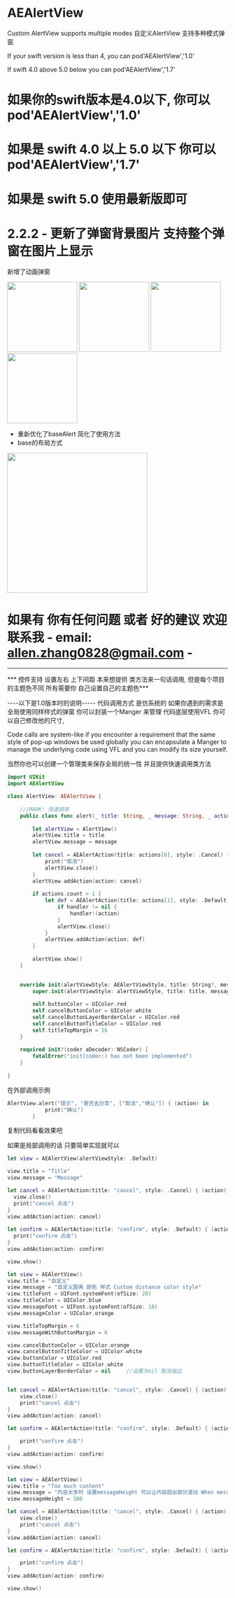 # AEAlertView
Custom AlertView supports multiple modes 自定义AlertView 支持多种模式弹窗 

If your swift version is less than 4, you can  pod'AEAlertView','1.0'

If swift 4.0 above 5.0 below you can  pod'AEAlertView','1.7' 

# 如果你的swift版本是4.0以下, 你可以 pod'AEAlertView','1.0' 
# 如果是 swift 4.0 以上 5.0 以下  你可以 pod'AEAlertView','1.7' 
# 如果是 swift 5.0 使用最新版即可

# 2.2.2 - 更新了弹窗背景图片 支持整个弹窗在图片上显示

新增了动画弹窗

<view><img src="https://github.com/Allen0828/AEAlertView/blob/master/img-folder/alert2.1.gif" width="160"></img> <img src="https://github.com/Allen0828/AEAlertView/blob/master/img-folder/uiAlertView2.1.gif" width="160"></img> <img src="https://github.com/Allen0828/AEAlertView/blob/master/img-folder/succees2.1.gif" width="160"></img><img src="https://github.com/Allen0828/AEAlertView/blob/master/img-folder/error2.1.gif" width="160"></img></view>


-  重新优化了baseAlert 简化了使用方法 
-  base的布局方式
<img src="https://github.com/Allen0828/AEAlertView/blob/master/img-folder/base2.1.jpeg" width = "320">

# 如果有 你有任何问题 或者 好的建议 欢迎联系我  - email: allen.zhang0828@gmail.com -

-------------------
*** 控件支持 设置左右 上下间距  本来想提供 类方法来一句话调用, 但是每个项目的主题色不同 所有需要你 自己设置自己的主题色***



----以下是1.0版本时的说明-----
代码调用方式 是仿系统的 如果你遇到的需求是 全局使用同样样式的弹窗 你可以封装一个Manger 来管理  代码底层使用VFL 你可以自己修改他的尺寸,

Code calls are system-like if you encounter a requirement that the same style of pop-up windows be used globally you can encapsulate a Manger to manage the underlying code using VFL and you can modify its size yourself.

当然你也可以创建一个管理类来保存全局的统一性 并且提供快速调用类方法
``` swift
import UIKit
import AEAlertView

class AlertView: AEAlertView {
    
    ///MARK: 快速调用
    public class func alert(_ title: String, _ message: String, _ actions:[String], handler:((AEAlertAction)->Void)?) {
        
        let alertView = AlertView()
        alertView.title = title
        alertView.message = message
        
        let cancel = AEAlertAction(title: actions[0], style: .Cancel) { (action) in
            print("取消")
            alertView.close()
        }
        alertView.addAction(action: cancel)
        
        if actions.count > 1 {
            let def = AEAlertAction(title: actions[1], style: .Default) { (action) in
                if handler != nil {
                    handler!(action)
                }
                alertView.close()
            }
            alertView.addAction(action: def)
        }
        
        alertView.show()
    }

    
    override init(alertViewStyle: AEAlertViewStyle, title: String?, message: String?) {
        super.init(alertViewStyle: alertViewStyle, title: title, message: message)
        
        self.buttonColor = UIColor.red
        self.cancelButtonColor = UIColor.white
        self.cancelButtonLayerBorderColor = UIColor.red
        self.cancelButtonTitleColor = UIColor.red
        self.titleTopMargin = 16
    }
    
    required init?(coder aDecoder: NSCoder) {
        fatalError("init(coder:) has not been implemented")
    }
    
}
```

在外部调用示例
``` swift
AlertView.alert("提示", "是否去分享", ["取消","确认"]) { (action) in
            print("确认")
        }
```

复制代码看看效果吧


如果是局部调用的话 只要简单实现就可以

``` swift
let view = AEAlertView(alertViewStyle: .Default)

view.title = "Title"
view.message = "Message"

let cancel = AEAlertAction(title: "cancel", style: .Cancel) { (action) in
  view.close()
  print("cancel 点击") 
}
view.addAction(action: cancel)
            
let confirm = AEAlertAction(title: "confirm", style: .Default) { (action) in
  print("confirm 点击")
}
view.addAction(action: confirm)

view.show()
```


``` swift
let view = AEAlertView()
view.title = "自定义"
view.message = "自定义距离 颜色 样式 Custom distance color style"
view.titleFont = UIFont.systemFont(ofSize: 20)
view.titleColor = UIColor.blue
view.messageFont = UIFont.systemFont(ofSize: 18)
view.messageColor = UIColor.orange

view.titleTopMargin = 6
view.messageWithButtonMargin = 6

view.cancelButtonColor = UIColor.orange
view.cancelButtonTitleColor = UIColor.white
view.buttonColor = UIColor.red
view.buttonTitleColor = UIColor.white
view.buttonLayerBorderColor = nil     //设置为nil 取消描边


let cancel = AEAlertAction(title: "cancel", style: .Cancel) { (action) in
    view.close()
    print("cancel 点击")
}
view.addAction(action: cancel)

let confirm = AEAlertAction(title: "confirm", style: .Default) { (action) in

    print("confirm 点击")
}
view.addAction(action: confirm)

view.show()
```




``` swift
let view = AEAlertView()
view.title = "Too much content"
view.message = "内容太多时 设置messageHeight 可以让内容超出部分滚动 When messageHeight is too much content, the content can be rolled beyond the part."
view.messageHeight = 100

let cancel = AEAlertAction(title: "cancel", style: .Cancel) { (action) in
    view.close()
    print("cancel 点击")
}
view.addAction(action: cancel)

let confirm = AEAlertAction(title: "confirm", style: .Default) { (action) in

    print("confirm 点击")
}
view.addAction(action: confirm)

view.show()
```

